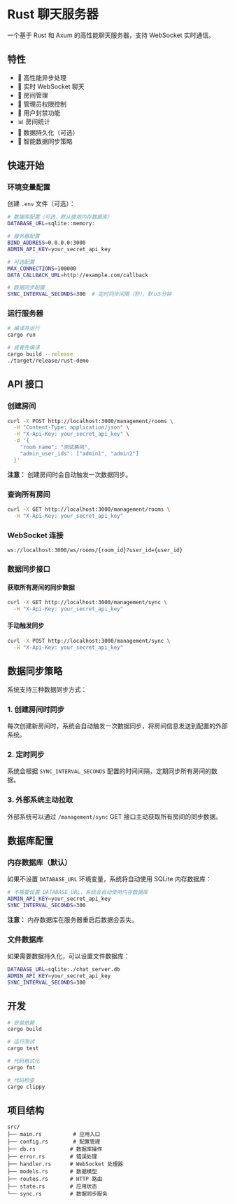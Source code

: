 # Rust 聊天服务器

一个基于 Rust 和 Axum 的高性能聊天服务器，支持 WebSocket 实时通信。

## 特性

- 🚀 高性能异步处理
- 💬 实时 WebSocket 聊天
- 👥 房间管理
- 🔐 管理员权限控制
- 🚫 用户封禁功能
- 📊 房间统计
- 💾 数据持久化（可选）
- 🔄 智能数据同步策略

## 快速开始

### 环境变量配置

创建 `.env` 文件（可选）：

```bash
# 数据库配置（可选，默认使用内存数据库）
DATABASE_URL=sqlite::memory:

# 服务器配置
BIND_ADDRESS=0.0.0.0:3000
ADMIN_API_KEY=your_secret_api_key

# 可选配置
MAX_CONNECTIONS=100000
DATA_CALLBACK_URL=http://example.com/callback

# 数据同步配置
SYNC_INTERVAL_SECONDS=300  # 定时同步间隔（秒），默认5分钟
```

### 运行服务器

```bash
# 编译并运行
cargo run

# 或者先编译
cargo build --release
./target/release/rust-demo
```

## API 接口

### 创建房间

```bash
curl -X POST http://localhost:3000/management/rooms \
  -H "Content-Type: application/json" \
  -H "X-Api-Key: your_secret_api_key" \
  -d '{
    "room_name": "测试房间",
    "admin_user_ids": ["admin1", "admin2"]
  }'
```

**注意：** 创建房间时会自动触发一次数据同步。

### 查询所有房间

```bash
curl -X GET http://localhost:3000/management/rooms \
  -H "X-Api-Key: your_secret_api_key"
```

### WebSocket 连接

```
ws://localhost:3000/ws/rooms/{room_id}?user_id={user_id}
```

### 数据同步接口

#### 获取所有房间的同步数据

```bash
curl -X GET http://localhost:3000/management/sync \
  -H "X-Api-Key: your_secret_api_key"
```

#### 手动触发同步

```bash
curl -X POST http://localhost:3000/management/sync \
  -H "X-Api-Key: your_secret_api_key"
```

## 数据同步策略

系统支持三种数据同步方式：

### 1. 创建房间时同步
每次创建新房间时，系统会自动触发一次数据同步，将房间信息发送到配置的外部系统。

### 2. 定时同步
系统会根据 `SYNC_INTERVAL_SECONDS` 配置的时间间隔，定期同步所有房间的数据。

### 3. 外部系统主动拉取
外部系统可以通过 `/management/sync` GET 接口主动获取所有房间的同步数据。

## 数据库配置

### 内存数据库（默认）

如果不设置 `DATABASE_URL` 环境变量，系统将自动使用 SQLite 内存数据库：

```bash
# 不需要设置 DATABASE_URL，系统会自动使用内存数据库
ADMIN_API_KEY=your_secret_api_key
SYNC_INTERVAL_SECONDS=300
```

**注意：** 内存数据库在服务器重启后数据会丢失。

### 文件数据库

如果需要数据持久化，可以设置文件数据库：

```bash
DATABASE_URL=sqlite:./chat_server.db
ADMIN_API_KEY=your_secret_api_key
SYNC_INTERVAL_SECONDS=300
```

## 开发

```bash
# 安装依赖
cargo build

# 运行测试
cargo test

# 代码格式化
cargo fmt

# 代码检查
cargo clippy
```

## 项目结构

```
src/
├── main.rs          # 应用入口
├── config.rs        # 配置管理
├── db.rs           # 数据库操作
├── error.rs        # 错误处理
├── handler.rs      # WebSocket 处理器
├── models.rs       # 数据模型
├── routes.rs       # HTTP 路由
├── state.rs        # 应用状态
└── sync.rs         # 数据同步服务
```
